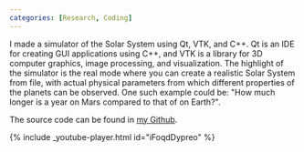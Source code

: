 ```yaml
---
categories: [Research, Coding]
---
```


I made a simulator of the Solar System using Qt, VTK, and C++. Qt is an IDE for creating GUI applications using C++, and VTK is a library for 3D computer graphics, image processing, and visualization. The highlight of the simulator is the real mode where you can create a realistic Solar System from file, with actual physical parameters from which different properties of the planets can be observed. One such example could be: "How much longer is a year on Mars compared to that of on Earth?".

The source code can be found in [my Github](https://github.com/bao-ho/Solar-System-Simulator).

{% include _youtube-player.html id="iFoqdDypreo" %}
